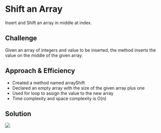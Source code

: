 # Shift an Array
Insert and Shift an array in middle at index.

## Challenge
Given an array of integers and value to be inserted,
the method inserts the value on the middle of the given array.

## Approach & Efficiency
- Created a method named arrayShift 
- Declared an empty array with the size of the given array plus one
- Used for loop to assign the value to the new array
- Time complexity and space complexity is O(n)

## Solution
![](../assets/lab02.png)
